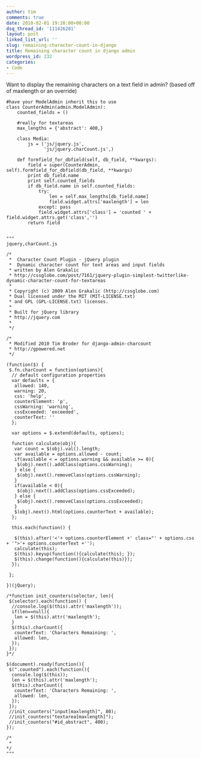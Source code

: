 ```yaml
---
author: tim
comments: true
date: 2010-02-01 19:28:00+00:00
dsq_thread_id: '111426281'
layout: post
linked_list_url: ''
slug: remaining-character-count-in-django
title: Remaining character count in django admin
wordpress_id: 232
categories:
- Code
---
```


Want to display the remaining characters on a text field in admin? (based off
of maxlength or an override)  
  

    
    
    #have your ModelAdmin inherit this to use
    class CounterAdmin(admin.ModelAdmin):
        counted_fields = ()
        
        #really for textareas
        max_lengths = {'abstract': 400,}
        
        class Media:
            js = ('js/jquery.js',
                  'js/jquery.charCount.js',)
            
        def formfield_for_dbfield(self, db_field, **kwargs):
            field = super(CounterAdmin, self).formfield_for_dbfield(db_field, **kwargs)
            print db_field.name
            print self.counted_fields
            if db_field.name in self.counted_fields:
                try:
                    len = self.max_lengths[db_field.name]
                    field.widget.attrs['maxlength'] = len
                except: pass
                field.widget.attrs['class'] = 'counted ' + field.widget.attrs.get('class','')
            return field
    
    
    """
    jquery,charCount.js
    
    /*
     *  Character Count Plugin - jQuery plugin
     *  Dynamic character count for text areas and input fields
     * written by Alen Grakalic 
     * http://cssglobe.com/post/7161/jquery-plugin-simplest-twitterlike-dynamic-character-count-for-textareas
     *
     * Copyright (c) 2009 Alen Grakalic (http://cssglobe.com)
     * Dual licensed under the MIT (MIT-LICENSE.txt)
     * and GPL (GPL-LICENSE.txt) licenses.
     *
     * Built for jQuery library
     * http://jquery.com
     *
     */
    
    /*
     * Modified 2010 Tim Broder for django-admin-charcount
     * http://gpowered.net
     */
     
    (function($) {
     $.fn.charCount = function(options){
      // default configuration properties
      var defaults = { 
       allowed: 140,  
       warning: 20,
       css: 'help',
       counterElement: 'p',
       cssWarning: 'warning',
       cssExceeded: 'exceeded',
       counterText: ''
      }; 
       
      var options = $.extend(defaults, options); 
      
      function calculate(obj){
       var count = $(obj).val().length;
       var available = options.allowed - count;
       if(available < = options.warning && available >= 0){
        $(obj).next().addClass(options.cssWarning);
       } else {
        $(obj).next().removeClass(options.cssWarning);
       }
       if(available < 0){
        $(obj).next().addClass(options.cssExceeded);
       } else {
        $(obj).next().removeClass(options.cssExceeded);
       }
       $(obj).next().html(options.counterText + available);
      };
    
      this.each(function() {     
    
       $(this).after('<'+ options.counterElement +' class="' + options.css + '">'+ options.counterText +'');
       calculate(this);
       $(this).keyup(function(){calculate(this); });
       $(this).change(function(){calculate(this)});
      });
       
     };
    
    })(jQuery);
    
    /*function init_counters(selector, len){
     $(selector).each(function() {
      //console.log($(this).attr('maxlength'));
      if(len==null){
       len = $(this).attr('maxlength');
      }
      $(this).charCount({
       counterText: 'Characters Remaining: ',
       allowed: len,
      });
     });
    }*/
    
    $(document).ready(function(){
     $(".counted").each(function(){
      console.log($(this));
      len = $(this).attr('maxlength');
      $(this).charCount({
       counterText: 'Characters Remaining: ',
       allowed: len,
      });
     });
     //init_counters("input[maxlength]", 80);
     //init_counters("textarea[maxlength]");
     //init_counters("#id_abstract", 400);
    });
    
    /*
     * 
    */
    """
    
    

